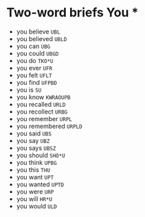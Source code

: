 # Two-word briefs You *

* you believe `UBL`
* you believed `UBLD`
* you can `UBG`
* you could `UBGD`
* you do `TKO*U`
* you ever `UFR`
* you felt `UFLT`
* you find `UFPBD`
* you is `SU`
* you know `KWRAOUPB`
* you recalled `URLD`
* you recollect `URBG`
* you remember `URPL`
* you remembered `URPLD`
* you said `UBS`
* you say `UBZ`
* you says `UBSZ`
* you should `SHO*U`
* you think `UPBG`
* you this `THU`
* you want `UPT`
* you wanted `UPTD`
* you were `URP`
* you will `HR*U`
* you would `ULD`
